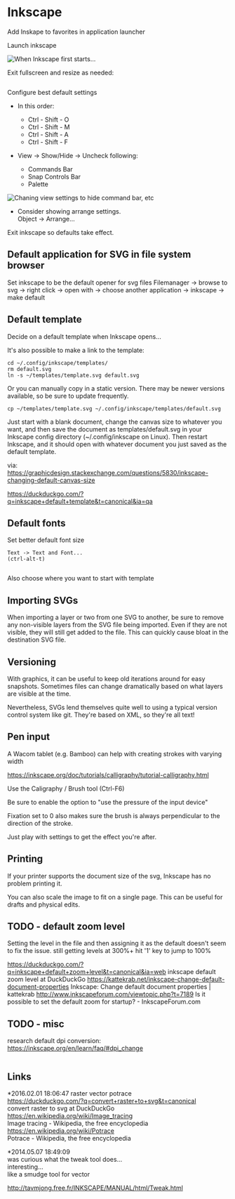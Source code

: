 # Inkscape

Add Inskape to favorites in application launcher

Launch inkscape

<img src="screenshots/0001-default-start.png" alt="When Inkscape first starts...">

Exit fullscreen and resize as needed:

<img src="screenshots/0010-exit_fullscreen.png" alt="">

Configure best default settings

  - In this order:
    - Ctrl - Shift - O
    - Ctrl - Shift - M
    - Ctrl - Shift - A
    - Ctrl - Shift - F


  - View -> Show/Hide -> Uncheck following:  
    - Commands Bar  
    - Snap Controls Bar  
    - Palette  

<img src="screenshots/0050-inkscape-view-show_hide.png" alt="Chaning view settings to hide command bar, etc">

- Consider showing arrange settings.  
  Object -> Arrange...

Exit inkscape so defaults take effect.

## Default application for SVG in file system browser

Set inkscape to be the default opener for svg files
Filemanager -> browse to svg -> right click -> open with -> choose another application -> inkscape -> make default

## Default template

Decide on a default template when Inkscape opens...

It's also possible to make a link to the template:

    cd ~/.config/inkscape/templates/
    rm default.svg
    ln -s ~/templates/template.svg default.svg

Or you can manually copy in a static version. There may be newer versions available, so be sure to update frequently.

    cp ~/templates/template.svg ~/.config/inkscape/templates/default.svg

Just start with a blank document, change the canvas size to whatever you want, and then save the document as templates/default.svg in your Inkscape config directory (~/.config/inkscape on Linux). Then restart Inkscape, and it should open with whatever document you just saved as the default template.

via:  
https://graphicdesign.stackexchange.com/questions/5830/inkscape-changing-default-canvas-size

https://duckduckgo.com/?q=inkscape+default+template&t=canonical&ia=qa

## Default fonts

Set better default font size

    Text -> Text and Font...  
    (ctrl-alt-t)  


<img src="screenshots/.png" alt="">


Also choose where you want to start with template

## Importing SVGs

When importing a layer or two from one SVG to another, be sure to remove any non-visible layers from the SVG file being imported. Even if they are not visible, they will still get added to the file. This can quickly cause bloat in the destination SVG file.

## Versioning

With graphics, it can be useful to keep old iterations around for easy snapshots. Sometimes files can change dramatically based on what layers are visible at the time.

Nevertheless, SVGs lend themselves quite well to using a typical version control system like git. They're based on XML, so they're all text!

## Pen input

A Wacom tablet (e.g. Bamboo) can help with creating strokes with varying width

https://inkscape.org/doc/tutorials/calligraphy/tutorial-calligraphy.html

Use the Caligraphy / Brush tool (Ctrl-F6)

Be sure to enable the option to "use the pressure of the input device"
<img src="screenshots/caligraphy-001-Screenshot_2018-11-22_08-31-26.png" alt="">

Fixation set to 0 also makes sure the brush is always perpendicular to the direction of the stroke.

Just play with settings to get the effect you're after.

## Printing

If your printer supports the document size of the svg, Inkscape has no problem printing it.

You can also scale the image to fit on a single page. This can be useful for drafts and physical edits.



## TODO - default zoom level

Setting the level in the file and then assigning it as the default doesn't seem to fix the issue.
still getting levels at 300%+
hit '1' key to jump to 100%

https://duckduckgo.com/?q=inkscape+default+zoom+level&t=canonical&ia=web
inkscape default zoom level at DuckDuckGo
https://kattekrab.net/inkscape-change-default-document-properties
Inkscape: Change default document properties | kattekrab
http://www.inkscapeforum.com/viewtopic.php?t=7189
Is it possible to set the default zoom for startup? - InkscapeForum.com

## TODO - misc

research default dpi conversion:
https://inkscape.org/en/learn/faq/#dpi_change

<img src="screenshots/" alt="">


## Links

*2016.02.01 18:06:47 raster vector potrace  
https://duckduckgo.com/?q=convert+raster+to+svg&t=canonical  
convert raster to svg at DuckDuckGo  
https://en.wikipedia.org/wiki/Image_tracing  
Image tracing - Wikipedia, the free encyclopedia  
https://en.wikipedia.org/wiki/Potrace  
Potrace - Wikipedia, the free encyclopedia  


*2014.05.07 18:49:09  
was curious what the tweak tool does...  
interesting...  
like a smudge tool for vector  

http://tavmjong.free.fr/INKSCAPE/MANUAL/html/Tweak.html  
